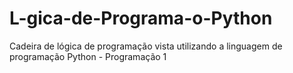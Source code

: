 # L-gica-de-Programa-o-Python
Cadeira de lógica de programação vista utilizando a linguagem de programação Python - Programação 1
